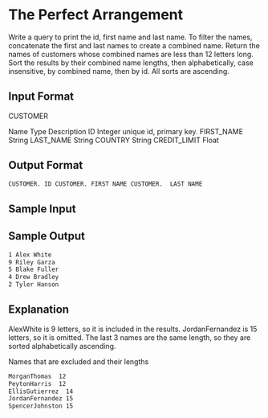 # The Perfect Arrangement

Write a query to print the id, first name and last name. To filter the names, concatenate the first and last names to create a combined name. Return the names of customers whose combined names are less than 12 letters long. Sort the results by their combined name lengths, then alphabetically, case insensitive, by combined name, then by id. All sorts are ascending.

## Input Format

CUSTOMER
 
Name                  Type                Description
ID                         Integer            unique id, primary key.
FIRST_NAME     String
LAST_NAME      String
COUNTRY           String
CREDIT_LIMIT    Float

## Output Format
```bash
CUSTOMER. ID CUSTOMER. FIRST NAME CUSTOMER.  LAST NAME
```

## Sample Input




## Sample Output
```bash
1 Alex White
9 Riley Garza
5 Blake Fuller
4 Drew Bradley
2 Tyler Hanson
```

## Explanation
AlexWhite is 9 letters, so it is included in the results. JordanFernandez is 15 letters, so it is omitted.  The last 3 names are the same length, so they are sorted alphabetically ascending.

Names that are excluded and their lengths
```bash
MorganThomas  12
PeytonHarris  12
EllisGutierrez  14
JordanFernandez 15
SpencerJohnston 15
```